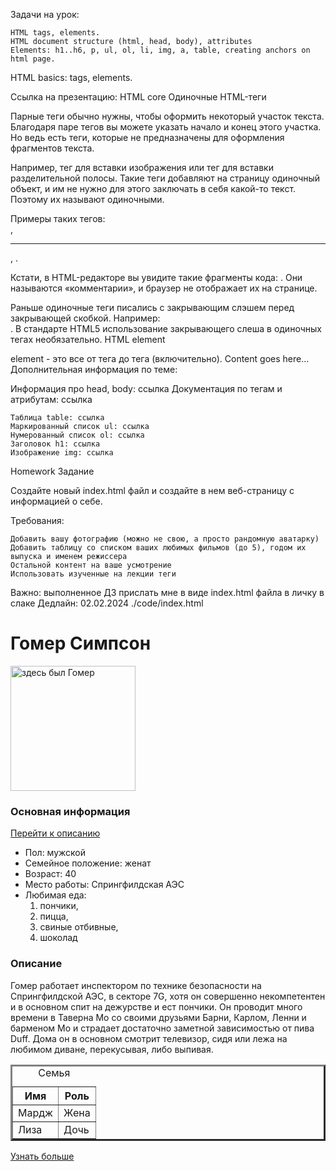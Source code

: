 Задачи на урок:

    HTML tags, elements.
    HTML document structure (html, head, body), attributes
    Elements: h1..h6, p, ul, ol, li, img, a, table, creating anchors on html page.

HTML basics: tags, elements.

Ссылка на презентацию: HTML core
Одиночные HTML-теги

Парные теги обычно нужны, чтобы оформить некоторый участок текста. Благодаря паре тегов вы можете указать начало и конец этого участка. Но ведь есть теги, которые не предназначены для оформления фрагментов текста.

Например, тег для вставки изображения или тег для вставки разделительной полосы. Такие теги добавляют на страницу одиночный объект, и им не нужно для этого заключать в себя какой-то текст. Поэтому их называют одиночными.

Примеры таких тегов: <br>, <hr>, <img>.

Кстати, в HTML-редакторе вы увидите такие фрагменты кода: <!-- текст -->. Они называются «комментарии», и браузер не отображает их на странице.

Раньше одиночные теги писались с закрывающим слэшем перед закрывающей скобкой. Например: <br />. В стандарте HTML5 использование закрывающего слеша в одиночных тегах необязательно.
HTML element

element - это все от тега до тега (включительно). <tagname>Content goes here...</tagname>
Дополнительная информация по теме:

Информация про head, body: ссылка
Документация по тегам и атрибутам: ссылка

    Таблица table: ссылка
    Маркированный список ul: ссылка
    Нумерованный список ol: ссылка
    Заголовок h1: ссылка
    Изображение img: ссылка

Homework
Задание

Создайте новый index.html файл и создайте в нем веб-страницу с информацией о себе.

Требования:

    Добавить вашу фотографию (можно не свою, а просто рандомную аватарку)
    Добавить таблицу со списком ваших любимых фильмов (до 5), годом их выпуска и именем режиссера
    Остальной контент на ваше усмотрение
    Использовать изученные на лекции теги

Важно: выполненное ДЗ прислать мне в виде index.html файла в личку в слаке
Дедлайн: 02.02.2024
./code/index.html

<!DOCTYPE html>
<html>
  <head>
    <title>Lesson_01</title>
  </head>
  <body>
    <h1>Гомер Симпсон</h1>
    <img src="https://otkritkis.com/wp-content/uploads/2021/11/Simpsons_09_Homer_V2F_hires1-56e1eccc5f9b5854a9f89a63-640x840-1.jpg" alt="здесь был Гомер" width="200">
    <h3>Основная информация</h3>
    <!-- Якорная ссылка -->
    <a href="#anchor">Перейти к описанию</a>
    <!-- Работа со списками -->
    <ul>
      <li>Пол: мужской</li>
      <li>Семейное положение: женат</li>
      <li>Возраст: 40</li>
      <li>Место работы: Спрингфилдская АЭС</li>
      <li>Любимая еда: 
        <ol>
          <li>пончики,</li> 
          <li>пицца,</li>
          <li>свиные отбивные,</li> 
          <li>шоколад</li>
        </ol>
      </li>
    </ul>
    <!-- Создание якоря -->
    <h3 id="anchor">Описание</h3>
    <p>
      Гомер работает инспектором по технике безопасности на Спрингфилдской АЭС, 
      в секторе 7G, хотя он совершенно некомпетентен и в основном спит на дежурстве и ест пончики. 
      Он проводит много времени в Таверна Мо со своими друзьями Барни, Карлом, Ленни и барменом Мо 
      и страдает достаточно заметной зависимостью от пива Duff. Дома он в основном смотрит телевизор, 
      сидя или лежа на любимом диване, перекусывая, либо выпивая.
    </p>
    <!-- Создание таблицы -->
    <table border="3">
      <caption>Семья</caption>
      <tr>
        <th>Имя</th>
        <th>Роль</th>
      </tr>
      <tr>
        <td>Мардж</td>
        <td>Жена</td>
      </tr>
      <tr>
        <td>Лиза</td>
        <td>Дочь</td>
      </tr>
    </table>
    <a href="https://ru.wikipedia.org/wiki/%D0%93%D0%BE%D0%BC%D0%B5%D1%80_%D0%A1%D0%B8%D0%BC%D0%BF%D1%81%D0%BE%D0%BD" 
      target="_blank"
      title="Больше информации о Гомере">
      Узнать больше
    </a>
  </body>
</html>

